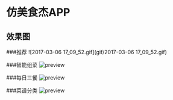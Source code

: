 # 仿美食杰APP

## 效果图

###推荐
![2017-03-06 17_09_52.gif](gif/2017-03-06 17_09_52.gif)

###智能组菜
![preview](preview.jpg)

###每日三餐
![preview](preview.jpg)

###菜谱分类
![preview](preview.jpg)
